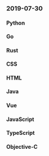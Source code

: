 ### 2019-07-30

#### Python

#### Go

#### Rust

#### CSS

#### HTML

#### Java

#### Vue

#### JavaScript

#### TypeScript

#### Objective-C
